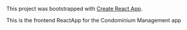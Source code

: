This project was bootstrapped with [Create React App](https://github.com/facebookincubator/create-react-app).

This is the frontend ReactApp for the Condominium Management app